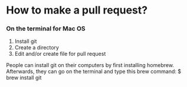 <h1>How to make a pull request?</h1>

<h3>On the terminal for Mac OS</h3>
<ol>
  <li>Install git</li>
   <li>Create a directory</li>
  <li>Edit and/or create file for pull request</li>
</ol>

<p>People can install git on their computers by first installing homebrew. Afterwards, they can go on the terminal and type this brew command:
  $ brew install git</p>
